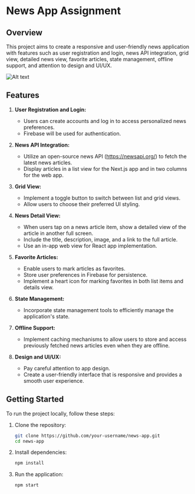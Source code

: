 # News App Assignment

## Overview
This project aims to create a responsive and user-friendly news application with features such as user registration and login, news API integration, grid view, detailed news view, favorite articles, state management, offline support, and attention to design and UI/UX.

![Alt text](https://githubpurpose.s3.ap-south-1.amazonaws.com/Screenshot%202023-12-06%20at%205.05.09%E2%80%AFPM%20%282%29.png?response-content-disposition=inline&X-Amz-Security-Token=IQoJb3JpZ2luX2VjEB4aCmFwLXNvdXRoLTEiRzBFAiEApu68SgBDlUErqpyKlX3Ul9MCR2wvDW5uqiUuf7fwejoCIBUI9WO8zXRTG3ufVBS8LjeSg%2FHiX%2FziJczSknzmpd7UKu0CCIf%2F%2F%2F%2F%2F%2F%2F%2F%2F%2FwEQARoMMzI2MTY0NDk1NjA2IgypaYbHLeGVySuyzCkqwQJFphsv42HGBzcXCwl2ASn4tfGhRggJeWoVHrQ%2F4XVC8mHKKloF5QKkGN2NUneImxUoF8rjs%2FKsxNe5EI%2Bm7%2F8odGqGnpAUZXV%2BhD%2Brdcwt4SPBbCShxx3MbuGL%2FHEyaay6lGpdh9w3q%2FLSyhZwy4BPrHOH2hQEpud8ga4skbj1%2FPQy1TOK7NzBLVhZOMcsz%2BhMoNrAs7C4aB8UWLKzsbvzKj%2FjExIG42AZg2HFCPeYY1XOzJCI5GBHsHBC3C3g8O5VSEqekdLSZwBGVmsdCn5zO6Wz81N0HSnsweRp2VAS7fIq5fbNRqAvk3IcuCcue9kH%2FDzstipN5JA8iuTI9acNo%2FyG8q2hL7QxrfQd7xQ40aHbuXl%2B0c%2FIrn3HKG3IVmx4dN48AUkQQl5ShLs1LXRIg8sNvj3%2B37o1lndh53jUSgEw3KTAqwY6swIcajbV3lGUj16DRHbUKOic9%2BVHGd6nfwM2CCLFezTKxtQGW65py8P6B%2F4JR14jEUPv2oGdktqmDqx0I1d91G6zIDV5PdIwvo9MFMk04BjKBQbQpX59EMZPuk4u063qc6KTVF%2FA9jHk7GG6arZGI81U4VdrCsme2ssyHGpu6AWcwt9I657B3JZ3NTDWR82%2BKyGk%2BYXPg4gYp39WZdTkAnIxu6uj%2FY%2FXXXZ6sRFWltNAJccAmtI6k8zFA0Y4ro2Xc%2Fvu8FW6W1EjHydmeF8utU5zVfP7%2BLrrkwcDU9YTp3Jdd2987tFW29IEoZMMqgsS3zWHjlqYmzBuQJLYXQZvzOnBa%2B8t8gFsWuAJd0suWlIx%2BI4ZXZKbHSYnQ9ngKpuAjlufnwJ5qiv1ElrlgmizClZ2oEkd&X-Amz-Algorithm=AWS4-HMAC-SHA256&X-Amz-Date=20231206T113606Z&X-Amz-SignedHeaders=host&X-Amz-Expires=300&X-Amz-Credential=ASIAUX4HLHT3FKK45FPB%2F20231206%2Fap-south-1%2Fs3%2Faws4_request&X-Amz-Signature=a1564fd4e2f0647cc83e512047b4bc3f97747cbec655b84a626585abdac9e3aa)

## Features

1. **User Registration and Login:**
   - Users can create accounts and log in to access personalized news preferences.
   - Firebase will be used for authentication.

2. **News API Integration:**
   - Utilize an open-source news API (https://newsapi.org/) to fetch the latest news articles.
   - Display articles in a list view for the Next.js app and in two columns for the web app.

3. **Grid View:**
   - Implement a toggle button to switch between list and grid views.
   - Allow users to choose their preferred UI styling.

4. **News Detail View:**
   - When users tap on a news article item, show a detailed view of the article in another full screen.
   - Include the title, description, image, and a link to the full article.
   - Use an in-app web view for React app implementation.

5. **Favorite Articles:**
   - Enable users to mark articles as favorites.
   - Store user preferences in Firebase for persistence.
   - Implement a heart icon for marking favorites in both list items and details view.

6. **State Management:**
   - Incorporate state management tools to efficiently manage the application's state.

7. **Offline Support:**
   - Implement caching mechanisms to allow users to store and access previously fetched news articles even when they are offline.

8. **Design and UI/UX:**
   - Pay careful attention to app design.
   - Create a user-friendly interface that is responsive and provides a smooth user experience.

## Getting Started
To run the project locally, follow these steps:

1. Clone the repository:

   ```bash
   git clone https://github.com/your-username/news-app.git
   cd news-app
2. Install dependencies:
    ```bash
    npm install

2. Run the application:
    ```bash
    npm start


